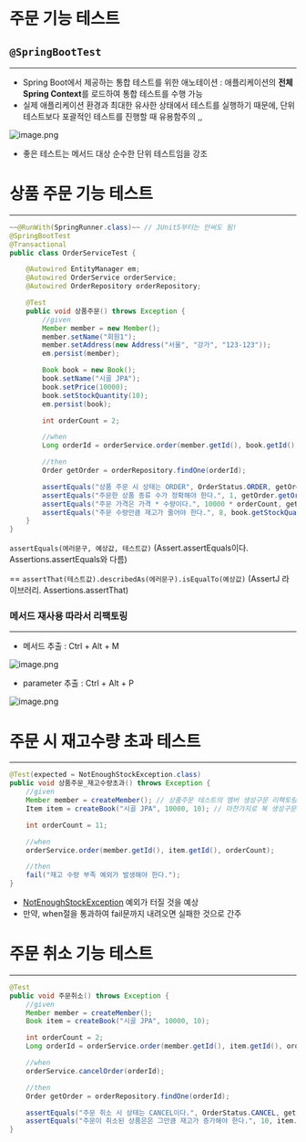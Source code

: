 # 주문 기능 테스트

## `@SpringBootTest`

---

- Spring Boot에서 제공하는 통합 테스트를 위한 애노테이션 : 애플리케이션의 **전체 Spring Context**를 로드하여 통합 테스트를 수행 가능
- 실제 애플리케이션 환경과 최대한 유사한 상태에서 테스트를 실행하기 때문에, 단위 테스트보다 포괄적인 테스트를 진행할 때 유용함주의 ,,

![image.png](%E1%84%8C%E1%85%AE%E1%84%86%E1%85%AE%E1%86%AB%20%E1%84%80%E1%85%B5%E1%84%82%E1%85%B3%E1%86%BC%20%E1%84%90%E1%85%A6%E1%84%89%E1%85%B3%E1%84%90%E1%85%B3%20141d916bc5a88016a98fd20062e84630/image.png)

- 좋은 테스트는 메서드 대상 순수한 단위 테스트임을 강조

# 상품 주문 기능 테스트

---

```java
~~@RunWith(SpringRunner.class)~~ // JUnit5부터는 안써도 됨!
@SpringBootTest
@Transactional
public class OrderServiceTest {

    @Autowired EntityManager em;
    @Autowired OrderService orderService;
    @Autowired OrderRepository orderRepository;

    @Test
    public void 상품주문() throws Exception {
        //given
        Member member = new Member();
        member.setName("회원1");
        member.setAddress(new Address("서울", "강가", "123-123"));
        em.persist(member);

        Book book = new Book();
        book.setName("시골 JPA");
        book.setPrice(10000);
        book.setStockQuantity(10);
        em.persist(book);

        int orderCount = 2;

        //when
        Long orderId = orderService.order(member.getId(), book.getId(), orderCount);

        //then
        Order getOrder = orderRepository.findOne(orderId);

        assertEquals("상품 주문 시 상태는 ORDER", OrderStatus.ORDER, getOrder.getStatus());
        assertEquals("주문한 상품 종류 수가 정확해야 한다.", 1, getOrder.getOrderItems().size());
        assertEquals("주문 가격은 가격 * 수량이다.", 10000 * orderCount, getOrder.getTotalPrice());
        assertEquals("주문 수량만큼 재고가 줄어야 한다.", 8, book.getStockQuantity());
    }
}
```

`assertEquals(에러문구, 예상값, 테스트값)` (Assert.assertEquals이다. Assertions.assertEquals와 다름)

== `assertThat(테스트값).describedAs(에러문구).isEqualTo(예상값)` (AssertJ 라이브러리. Assertions.assertThat)

### 메서드 재사용 따라서 리팩토링

---

- 메서드 추출 : Ctrl + Alt + M

![image.png](%E1%84%8C%E1%85%AE%E1%84%86%E1%85%AE%E1%86%AB%20%E1%84%80%E1%85%B5%E1%84%82%E1%85%B3%E1%86%BC%20%E1%84%90%E1%85%A6%E1%84%89%E1%85%B3%E1%84%90%E1%85%B3%20141d916bc5a88016a98fd20062e84630/image%201.png)

- parameter 추출 : Ctrl + Alt + P

![image.png](%E1%84%8C%E1%85%AE%E1%84%86%E1%85%AE%E1%86%AB%20%E1%84%80%E1%85%B5%E1%84%82%E1%85%B3%E1%86%BC%20%E1%84%90%E1%85%A6%E1%84%89%E1%85%B3%E1%84%90%E1%85%B3%20141d916bc5a88016a98fd20062e84630/image%202.png)

# 주문 시 재고수량 초과 테스트

---

```java
@Test(expected = NotEnoughStockException.class)
public void 상품주문_재고수량초과() throws Exception {
    //given
    Member member = createMember(); // 상품주문 테스트의 멤버 생성구문 리팩토링
    Item item = createBook("시골 JPA", 10000, 10); // 마찬가지로 북 생성구문 리팩토링

    int orderCount = 11;

    //when
    orderService.order(member.getId(), item.getId(), orderCount);

    //then
    fail("재고 수량 부족 예외가 발생해야 한다.");
}
```

- [NotEnoughStockException](../Item%20%E1%84%83%E1%85%A9%E1%84%86%E1%85%A6%E1%84%8B%E1%85%B5%E1%86%AB%20%E1%84%80%E1%85%A2%E1%84%87%E1%85%A1%E1%86%AF%20140d916bc5a880bb9faaea0ce5143831.md) 예외가 터질 것을 예상
- 만약, when절을 통과하여 fail문까지 내려오면 실패한 것으로 간주

# 주문 취소 기능 테스트

---

```java
@Test
public void 주문취소() throws Exception {
    //given
    Member member = createMember();
    Book item = createBook("시골 JPA", 10000, 10);

    int orderCount = 2;
    Long orderId = orderService.order(member.getId(), item.getId(), orderCount);

    //when
    orderService.cancelOrder(orderId);

    //then
    Order getOrder = orderRepository.findOne(orderId);

    assertEquals("주문 취소 시 상태는 CANCEL이다.", OrderStatus.CANCEL, getOrder.getStatus());
    assertEquals("주문이 취소된 상품은은 그만큼 재고가 증가해야 한다.", 10, item.getStockQuantity());
}
```